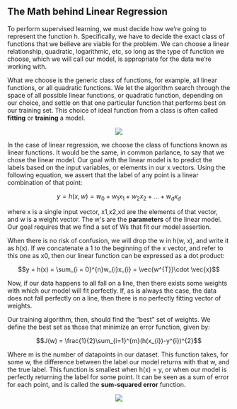 ## The Math behind Linear Regression

To perform supervised learning, we must decide how we’re going to represent the function h. Specifically, we have to decide the exact class of functions that we believe are viable for the problem. We can choose a linear relationship, quadratic, logarithmic, etc, so long as the type of function we choose, which we will call our model, is appropriate for the data we’re working with.

What we choose is the generic class of functions, for example, all linear functions, or all quadratic functions. We let the algorithm search through the space of all possible linear functions, or quadratic function, depending on our choice, and settle on that one particular function that performs best on our training set. This choice of ideal function from a class is often called **fitting** or **training** a model.

<p align="center">
	<img src="/assets/the-math-behind-linear-regression1.png" />
</p>

In the case of linear regression, we choose the class of functions known as linear functions. It would be the same, in common parlance, to say that we chose the linear model. Our goal with the linear model is to predict the labels based on the input variables, or elements in our x vectors. Using the following equation, we assert that the label of any point is a linear combination of that point:

$$y = h(x,w) = w_{0} + w_{1}x_{1} + w_{2}x_{2} + ... + w_{d}x_{d}$$

where x is a single input vector, x1,x2,xd are the elements of that vector, and w is a weight vector. The w's are the **parameters** of the linear model. Our goal requires that we find a set of Ws that fit our model assertion.

When there is no risk of confusion, we will drop the w in h\(w, x\), and write it as h\(x\). If we concatenate a 1 to the beginning of the x vector, and refer to this one as x0, then our linear function can be expressed as a dot product:

$$y = h(x) = \sum_{i = 0}^{n}w_{i}x_{i} = \vec{w^{T}}\cdot \vec{x}$$

Now, if our data happens to all fall on a line, then there exists some weights with which our model will fit perfectly. If, as is always the case, the data does not fall perfectly on a line, then there is no perfectly fitting vector of weights.

Our training algorithm, then, should find the “best” set of weights. We define the best set as those that minimize an error function, given by:

$$J(w) = \frac{1}{2}\sum_{i=1}^{m}(h(x_{i})-y^{i})^{2}$$

Where m is the number of datapoints in our dataset. This function takes, for some w, the difference between the label our model returns with that w, and the true label. This function is smallest when h\(x\) = y, or when our model is perfectly returning the label for some point. It can be seen as a sum of error for each point, and is called the **sum-squared error** function.

<p align="center">
	<img src="/assets/the-math-behind-linear-regression2.png" />
</p>

